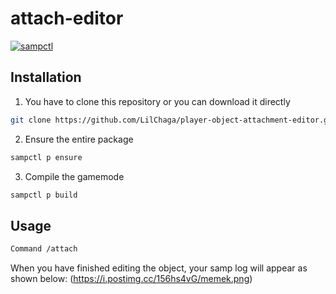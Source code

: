 # attach-editor

[![sampctl](https://img.shields.io/badge/sampctl-attach--editor-2f2f2f.svg?style=for-the-badge)](https://github.com/Chaga/attach-editor)

<!--
Short description of your library, why it's useful, some examples, pictures or
videos. Link to your forum release thread too.

Remember: You can use "forumfmt" to convert this readme to forum BBCode!

What the sections below should be used for:

`## Installation`: Leave this section un-edited unless you have some specific
additional installation procedure.

`## Testing`: Whether your library is tested with a simple `main()` and `print`,
unit-tested, or demonstrated via prompting the player to connect, you should
include some basic information for users to try out your code in some way.

And finally, maintaining your version number`:

* Follow [Semantic Versioning](https://semver.org/)
* When you release a new version, update `VERSION` and `git tag` it
* Versioning is important for sampctl to use the version control features

Happy Pawning!
-->

## Installation

1. You have to clone this repository or you can download it directly

```bash
git clone https://github.com/LilChaga/player-object-attachment-editor.git
```

2. Ensure the entire package

```bash
sampctl p ensure
```

3. Compile the gamemode

```bash
sampctl p build
```

## Usage

```bash
Command /attach
```

When you have finished editing the object, your samp log will appear as shown below:
(https://i.postimg.cc/156hs4vG/memek.png)

